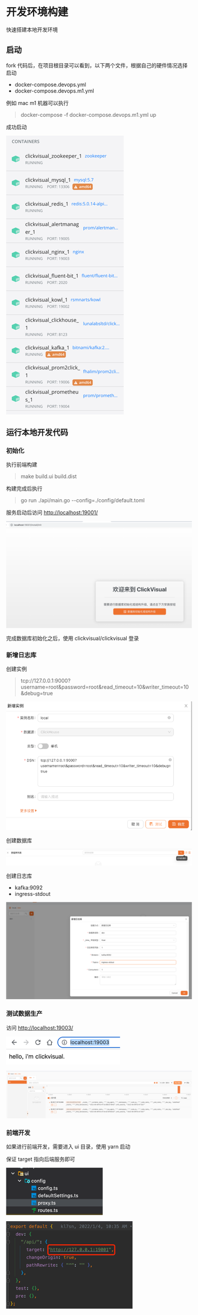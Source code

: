# 开发环境构建
快速搭建本地开发环境

## 启动
fork 代码后，在项目根目录可以看到，以下两个文件，根据自己的硬件情况选择启动
- docker-compose.devops.yml
- docker-compose.devops.m1.yml

例如 mac m1 机器可以执行
>  docker-compose -f docker-compose.devops.m1.yml up

成功启动

![img.png](../../../images/env.png)

## 运行本地开发代码

### 初始化

执行前端构建

> make build.ui build.dist

构建完成后执行

> go run ./api/main.go --config=./config/default.toml

服务启动后访问 [http://localhost:19001/](http://localhost:19001/)

![img_1.png](../../../images/env-1.png)

完成数据库初始化之后，使用 clickvisual/clickvisual 登录

### 新增日志库
创建实例 
> tcp://127.0.0.1:9000?username=root&password=root&read_timeout=10&writer_timeout=10&debug=true

![img_3.png](../../../images/env-3.png)

创建数据库

![img_2.png](../../../images/env-2.png)

创建日志库
- kafka:9092
- ingress-stdout

![img_4.png](../../../images/env-4.png)

### 测试数据生产

访问 [http://localhost:19003/](http://localhost:19003/)

![img.png](../../../images/env-8.png)

![img_5.png](../../../images/env-5.png)


### 前端开发

如果进行前端开发，需要进入 ui 目录，使用 yarn 启动

保证 target 指向后端服务即可

![img_6.png](../../../images/env-6.png)

![img_7.png](../../../images/env-7.png)

